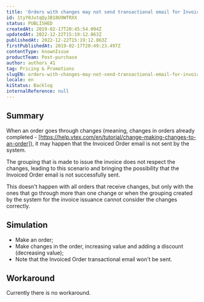 ```yaml
---
title: 'Orders with changes may not send transactional email for Invoiced Order'
id: 1tyY0JutqQyJB18U9WTRXX
status: PUBLISHED
createdAt: 2019-02-17T20:45:54.094Z
updatedAt: 2022-12-22T15:19:12.863Z
publishedAt: 2022-12-22T15:19:12.863Z
firstPublishedAt: 2019-02-17T20:49:23.497Z
contentType: knownIssue
productTeam: Post-purchase
author: authors_41
tag: Pricing & Promotions
slugEN: orders-with-changes-may-not-send-transactional-email-for-invoiced-order
locale: en
kiStatus: Backlog
internalReference: null
---
```


## Summary

When an order goes through changes (meaning, changes in orders already completed - [https://help.vtex.com/en/tutorial/change-making-changes-to-an-order]), it may happen that the Invoiced Order email is not sent by the system.

The grouping that is made to issue the invoice does not respect the changes, leading to this scenario and bringing the possibility that the Invoiced Order email is not successfully sent.

This doesn't happen with all orders that receive changes, but only with the ones that go through more than one change or when the grouping created by the system for the invoice issuance cannot consider the changes correctly.

## Simulation

- Make an order;
- Make changes in the order, increasing value and adding a discount (decreasing value);
- Note that the Invoiced Order transactional email won't be sent.

## Workaround

Currently there is no workaround.

